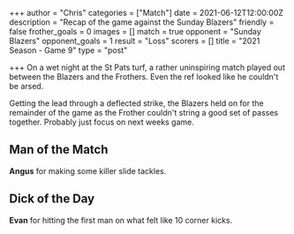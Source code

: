 +++
author = "Chris"
categories = ["Match"]
date = 2021-06-12T12:00:00Z
description = "Recap of the game against the Sunday Blazers"
friendly = false
frother_goals = 0
images = []
match = true
opponent = "Sunday Blazers"
opponent_goals = 1
result = "Loss"
scorers = []
title = "2021 Season - Game 9"
type = "post"

+++
On a wet night at the St Pats turf, a rather uninspiring match played out between the Blazers and the Frothers. Even the ref looked like he couldn't be arsed.

Getting the lead through a deflected strike, the Blazers held on for the remainder of the game as the Frother couldn't string a good set of passes together. Probably just focus on next weeks game.

## Man of the Match

**Angus** for making some killer slide tackles.

## Dick of the Day

**Evan** for hitting the first man on what felt like 10 corner kicks.